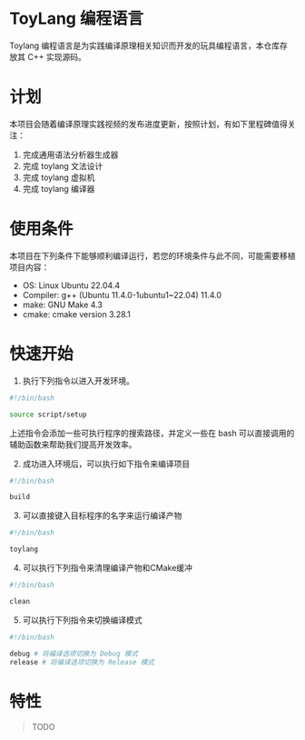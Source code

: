 <h1> ToyLang 编程语言 </h1>

Toylang 编程语言是为实践编译原理相关知识而开发的玩具编程语言，本仓库存放其 C++ 实现源码。

# 计划

本项目会随着编译原理实践视频的发布进度更新，按照计划，有如下里程碑值得关注：

1. 完成通用语法分析器生成器
2. 完成 toylang 文法设计
4. 完成 toylang 虚拟机
5. 完成 toylang 编译器

# 使用条件

本项目在下列条件下能够顺利编译运行，若您的环境条件与此不同，可能需要移植项目内容：

- OS: Linux Ubuntu 22.04.4
- Compiler: g++ (Ubuntu 11.4.0-1ubuntu1~22.04) 11.4.0
- make: GNU Make 4.3
- cmake: cmake version 3.28.1

# 快速开始

1. 执行下列指令以进入开发环境。

~~~bash
#!/bin/bash

source script/setup
~~~

上述指令会添加一些可执行程序的搜索路径，并定义一些在 bash 可以直接调用的辅助函数来帮助我们提高开发效率。

2. 成功进入环境后，可以执行如下指令来编译项目

~~~bash
#!/bin/bash

build
~~~

3. 可以直接键入目标程序的名字来运行编译产物

~~~bash
#!/bin/bash 

toylang
~~~

4. 可以执行下列指令来清理编译产物和CMake缓冲

~~~bash
#!/bin/bash

clean
~~~

5. 可以执行下列指令来切换编译模式

~~~bash
#!/bin/bash

debug # 将编译选项切换为 Debug 模式
release # 将编译选项切换为 Release 模式
~~~

# 特性

> TODO
